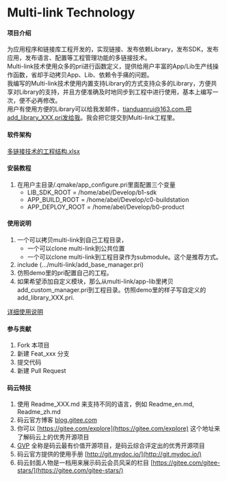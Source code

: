 # Multi-link Technology

#### 项目介绍  

为应用程序和链接库工程开发的，实现链接、发布依赖Library，发布SDK，发布应用，发布语言、配置等工程管理功能的多链接技术。  
Multi-link技术使用众多的pri进行函数定义，提供给用户丰富的App/Lib生产线操作函数，省却手动拷贝App、Lib、依赖令手痛的问题。  
我编写的Multi-link技术使用内置支持Library的方式支持众多的Library，方便共享对Library的支持，并且方便准确及时地同步到工程中进行使用，基本上编写一次，便不必再修改。  
用户有使用方便的Library可以给我发邮件，tianduanrui@163.com.把add_library_XXX.pri发给我。我会把它提交到Multi-link工程里。  


#### 软件架构  

[多链接技术的工程结构.xlsx](Multi-link.xlsx)  

#### 安装教程

1. 在用户主目录/.qmake/app_configure.pri里面配置三个变量
    - LIB_SDK_ROOT = /home/abel/Develop/b1-sdk
    - APP_BUILD_ROOT = /home/abel/Develop/c0-buildstation
    - APP_DEPLOY_ROOT = /home/abel/Develop/b0-product


#### 使用说明

1. 一个可以拷贝multi-link到自己工程目录，
    - 一个可以clone multi-link到公共位置
    - 一个可以clone multi-link到工程目录作为submodule。这个是推荐方式。
2. include (.../multi-link/add_base_manager.pri)
3. 仿照demo里的pri配置自己的工程。  
4. 如果希望添加自定义模块，那么从multi-link/app-lib里拷贝add_custom_manager.pri到工程目录。仿照demo里的样子写自定义的add_library_XXX.pri. 

[详细使用说明](usage.md)  

#### 参与贡献

1. Fork 本项目
2. 新建 Feat_xxx 分支
3. 提交代码
4. 新建 Pull Request


#### 码云特技

1. 使用 Readme\_XXX.md 来支持不同的语言，例如 Readme\_en.md, Readme\_zh.md
2. 码云官方博客 [blog.gitee.com](https://blog.gitee.com)
3. 你可以 [https://gitee.com/explore](https://gitee.com/explore) 这个地址来了解码云上的优秀开源项目
4. [GVP](https://gitee.com/gvp) 全称是码云最有价值开源项目，是码云综合评定出的优秀开源项目
5. 码云官方提供的使用手册 [http://git.mydoc.io/](http://git.mydoc.io/)
6. 码云封面人物是一档用来展示码云会员风采的栏目 [https://gitee.com/gitee-stars/](https://gitee.com/gitee-stars/)